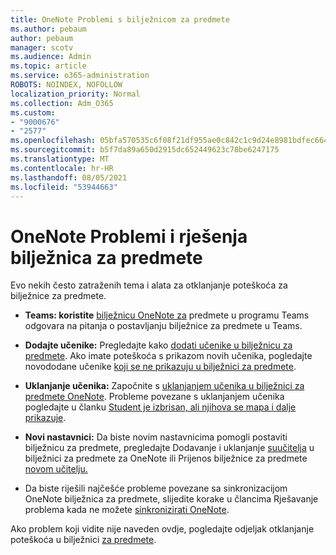 ```yaml
---
title: OneNote Problemi s bilježnicom za predmete
ms.author: pebaum
author: pebaum
manager: scotv
ms.audience: Admin
ms.topic: article
ms.service: o365-administration
ROBOTS: NOINDEX, NOFOLLOW
localization_priority: Normal
ms.collection: Adm_O365
ms.custom:
- "9000676"
- "2577"
ms.openlocfilehash: 05bfa570535c6f08f21df955ae0c842c1c9d24e8981bdfec6642c1a1729d68f8
ms.sourcegitcommit: b5f7da89a650d2915dc652449623c78be6247175
ms.translationtype: MT
ms.contentlocale: hr-HR
ms.lasthandoff: 08/05/2021
ms.locfileid: "53944663"
---
```

# <a name="onenote-class-notebook-issues-and-resolutions"></a>OneNote Problemi i rješenja bilježnica za predmete

Evo nekih često zatraženih tema i alata za otklanjanje poteškoća za bilježnice za predmete.

- **Teams: koristite** [bilježnicu OneNote za](https://support.office.com/article/bd77f11f-27cd-4d41-bfbd-2b11799f1440) predmete u programu Teams odgovara na pitanja o postavljanju bilježnice za predmete u Teams.

- **Dodajte učenike:** Pregledajte kako [dodati učenike u bilježnicu za predmete](https://support.office.com/article/149882af-506a-4689-9fee-39309b97aae8). Ako imate poteškoća s prikazom novih učenika, pogledajte novododane učenike [koji se ne prikazuju u bilježnici za predmete](https://support.office.com/article/4da02c45-b435-4af1-921b-51b8ee40e1c9).

- **Uklanjanje učenika:** Započnite s [uklanjanjem učenika u bilježnici za predmete OneNote](https://support.office.com/article/86dcf019-408f-4de8-8055-eb61f1578c3c). Probleme povezane s uklanjanjem učenika pogledajte u članku [Student je izbrisan, ali njihova se mapa i dalje prikazuje](https://support.office.com/article/0ed81eaa-c14a-436f-bb6f-ce95f130cc71).

- **Novi nastavnici:** Da biste novim nastavnicima pomogli postaviti bilježnicu za predmete, pregledajte Dodavanje i uklanjanje [suučitelja](https://support.office.com/article/fdcb870b-49a7-4a14-9ea6-d817f88026f8) u bilježnici za predmete za OneNote ili Prijenos bilježnice za predmete [novom učitelju.](https://support.office.com/article/84ef5d4a-0eec-4d5b-bc22-1317bc3b9027)

- Da biste riješili najčešće probleme povezane sa sinkronizacijom OneNote bilježnica za predmete, slijedite korake u člancima Rješavanje problema kada ne možete [sinkronizirati OneNote](https://support.office.com/article/Fix-issues-when-you-can-t-sync-OneNote-299495ef-66d1-448f-90c1-b785a6968d45).

Ako problem koji vidite nije naveden ovdje, pogledajte odjeljak otklanjanje poteškoća u bilježnici [za predmete](https://support.office.com/article/class-notebook-ee70aff9-52e8-449f-be6a-7cbc1d65eaea). [](https://support.office.com/article/class-notebook-ee70aff9-52e8-449f-be6a-7cbc1d65eaea#ID0EAABAAA=Manage&ID0EABAAA=Troubleshoot) 


